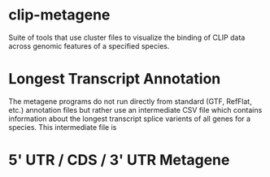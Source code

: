 # clip-metagene
Suite of tools that use cluster files to visualize the binding of CLIP data across genomic features of a specified species.

# Longest Transcript Annotation
The metagene programs do not run directly from standard (GTF, RefFlat, etc.) annotation files but rather use an intermediate CSV file which contains information about the longest transcript splice varients of all genes for a species. This intermediate file is  

# 5' UTR / CDS / 3' UTR Metagene
